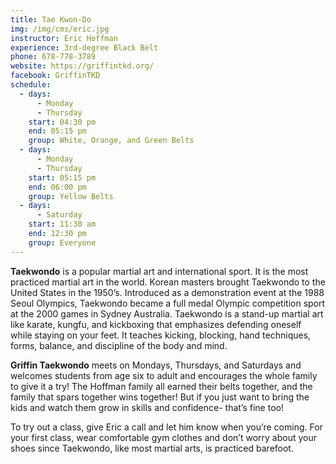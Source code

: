 ```yaml
---
title: Tae Kwon-Do
img: /img/cms/eric.jpg
instructor: Eric Hoffman
experience: 3rd-degree Black Belt
phone: 678-778-3789
website: https://griffintkd.org/
facebook: GriffinTKD
schedule:
  - days:
      - Monday
      - Thursday
    start: 04:30 pm
    end: 05:15 pm
    group: White, Orange, and Green Belts
  - days:
      - Monday
      - Thursday
    start: 05:15 pm
    end: 06:00 pm
    group: Yellow Belts
  - days:
      - Saturday
    start: 11:30 am
    end: 12:30 pm
    group: Everyone
---
```

**Taekwondo** is a popular martial art and international sport. It is the most practiced martial art in the world. Korean masters brought Taekwondo to the United States in the 1950’s. Introduced as a demonstration event at the 1988 Seoul Olympics, Taekwondo became a full medal Olympic competition sport at the 2000 games in Sydney Australia. Taekwondo is a stand-up martial art like karate, kungfu, and kickboxing that emphasizes defending oneself while staying on your feet. It teaches kicking, blocking, hand techniques, forms, balance, and discipline of the body and mind.

**Griffin Taekwondo** meets on Mondays, Thursdays, and Saturdays and welcomes students from age six to adult and encourages the whole family to give it a try! The Hoffman family all earned their belts together, and the family that spars together wins together! But if you just want to bring the kids and watch them grow in skills and confidence- that’s fine too!

To try out a class, give Eric a call and let him know when you’re coming. For your first class, wear comfortable gym clothes and don’t worry about your shoes since Taekwondo, like most martial arts, is practiced barefoot.